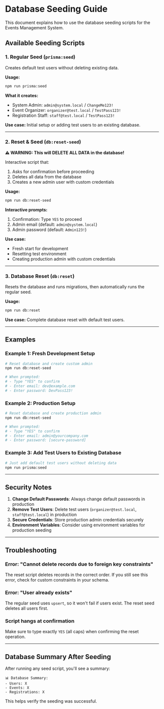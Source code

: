 # Database Seeding Guide

This document explains how to use the database seeding scripts for the Events Management System.

## Available Seeding Scripts

### 1. Regular Seed (`prisma:seed`)
Creates default test users without deleting existing data.

**Usage:**
```bash
npm run prisma:seed
```

**What it creates:**
- System Admin: `admin@system.local` / `ChangeMe123!`
- Event Organizer: `organizer@test.local` / `TestPass123!`
- Registration Staff: `staff@test.local` / `TestPass123!`

**Use case:** Initial setup or adding test users to an existing database.

---

### 2. Reset & Seed (`db:reset-seed`)
**⚠️ WARNING: This will DELETE ALL DATA in the database!**

Interactive script that:
1. Asks for confirmation before proceeding
2. Deletes all data from the database
3. Creates a new admin user with custom credentials

**Usage:**
```bash
npm run db:reset-seed
```

**Interactive prompts:**
1. Confirmation: Type `YES` to proceed
2. Admin email (default: `admin@system.local`)
3. Admin password (default: `Admin123!`)

**Use case:** 
- Fresh start for development
- Resetting test environment
- Creating production admin with custom credentials

---

### 3. Database Reset (`db:reset`)
Resets the database and runs migrations, then automatically runs the regular seed.

**Usage:**
```bash
npm run db:reset
```

**Use case:** Complete database reset with default test users.

---

## Examples

### Example 1: Fresh Development Setup
```bash
# Reset database and create custom admin
npm run db:reset-seed

# When prompted:
# - Type "YES" to confirm
# - Enter email: dev@example.com
# - Enter password: DevPass123!
```

### Example 2: Production Setup
```bash
# Reset database and create production admin
npm run db:reset-seed

# When prompted:
# - Type "YES" to confirm
# - Enter email: admin@yourcompany.com
# - Enter password: [secure-password]
```

### Example 3: Add Test Users to Existing Database
```bash
# Just add default test users without deleting data
npm run prisma:seed
```

---

## Security Notes

1. **Change Default Passwords**: Always change default passwords in production
2. **Remove Test Users**: Delete test users (`organizer@test.local`, `staff@test.local`) in production
3. **Secure Credentials**: Store production admin credentials securely
4. **Environment Variables**: Consider using environment variables for production seeding

---

## Troubleshooting

### Error: "Cannot delete records due to foreign key constraints"
The reset script deletes records in the correct order. If you still see this error, check for custom constraints in your schema.

### Error: "User already exists"
The regular seed uses `upsert`, so it won't fail if users exist. The reset seed deletes all users first.

### Script hangs at confirmation
Make sure to type exactly `YES` (all caps) when confirming the reset operation.

---

## Database Summary After Seeding

After running any seed script, you'll see a summary:
```
📊 Database Summary:
- Users: X
- Events: X
- Registrations: X
```

This helps verify the seeding was successful.
